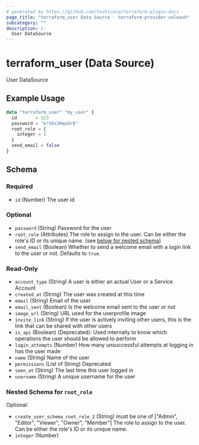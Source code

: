 ```yaml
---
# generated by https://github.com/hashicorp/terraform-plugin-docs
page_title: "terraform_user Data Source - terraform-provider-unleash"
subcategory: ""
description: |-
  User DataSource
---
```


# terraform_user (Data Source)

User DataSource

## Example Usage

```terraform
data "terraform_user" "my_user" {
  id       = 123
  password = "k!5As3HquUrQ"
  root_role = {
    integer = 1
  }
  send_email = false
}
```

<!-- schema generated by tfplugindocs -->
## Schema

### Required

- `id` (Number) The user id

### Optional

- `password` (String) Password for the user
- `root_role` (Attributes) The role to assign to the user. Can be either the role's ID or its unique name. (see [below for nested schema](#nestedatt--root_role))
- `send_email` (Boolean) Whether to send a welcome email with a login link to the user or not. Defaults to `true`.

### Read-Only

- `account_type` (String) A user is either an actual User or a Service Account
- `created_at` (String) The user was created at this time
- `email` (String) Email of the user
- `email_sent` (Boolean) Is the welcome email sent to the user or not
- `image_url` (String) URL used for the userprofile image
- `invite_link` (String) If the user is actively inviting other users, this is the link that can be shared with other users
- `is_api` (Boolean) (Deprecated): Used internally to know which operations the user should be allowed to perform
- `login_attempts` (Number) How many unsuccessful attempts at logging in has the user made
- `name` (String) Name of the user
- `permissions` (List of String) Deprecated
- `seen_at` (String) The last time this user logged in
- `username` (String) A unique username for the user

<a id="nestedatt--root_role"></a>
### Nested Schema for `root_role`

Optional:

- `create_user_schema_root_role_2` (String) must be one of ["Admin", "Editor", "Viewer", "Owner", "Member"]
The role to assign to the user. Can be either the role's ID or its unique name.
- `integer` (Number)


